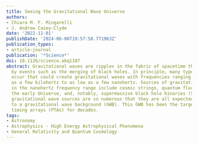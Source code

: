 ```yaml
---
title: Seeing the Gravitational Wave Universe
authors:
- Chiara M. F. Mingarelli
- J. Andrew Casey-Clyde
date: '2022-11-01'
publishDate: '2024-06-06T19:57:58.771963Z'
publication_types:
- article-journal
publication: '*Science*'
doi: 10.1126/science.abq1187
abstract: Gravitational waves are ripples in the fabric of spacetime that are caused
  by events such as the merging of black holes. In principle, many types of events
  occur that could create gravitational waves with frequencies ranging from as high
  as a few kilohertz to as low as a few nanohertz. Sources of gravitational waves
  in the nanohertz frequency range include cosmic strings, quantum fluctuations from
  the early Universe, and, notably, supermassive black hole binaries (SMBHBs). Some
  gravitational wave sources are so numerous that they are all expected to contribute
  to a gravitational wave background (GWB). This GWB has been the target of pulsar
  timing arrays (PTAs) for decades.
tags:
- Astronomy
- Astrophysics - High Energy Astrophysical Phenomena
- General Relativity and Quantum Cosmology
---
```

